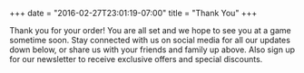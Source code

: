 +++
date = "2016-02-27T23:01:19-07:00"
title = "Thank You"
+++

Thank you for your order! You are all set and we hope to see you at a game sometime soon. Stay connected with us on social media for all our updates down below, or share us with your friends and family up above. Also sign up for our newsletter to receive exclusive offers and special discounts.